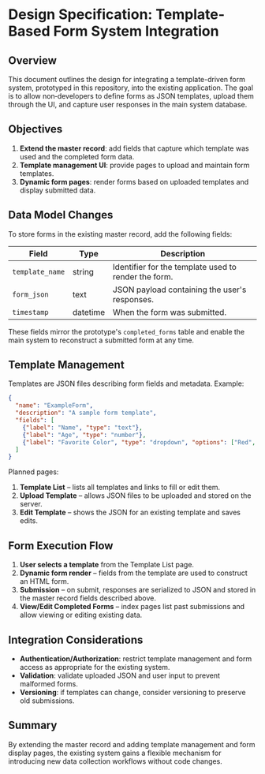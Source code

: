 # Design Specification: Template-Based Form System Integration

## Overview
This document outlines the design for integrating a template-driven form
system, prototyped in this repository, into the existing application. The
goal is to allow non‑developers to define forms as JSON templates, upload them
through the UI, and capture user responses in the main system database.

## Objectives
1. **Extend the master record**: add fields that capture which template was
   used and the completed form data.
2. **Template management UI**: provide pages to upload and maintain form
   templates.
3. **Dynamic form pages**: render forms based on uploaded templates and display
   submitted data.

## Data Model Changes
To store forms in the existing master record, add the following fields:

| Field | Type | Description |
|-------|------|-------------|
| `template_name` | string | Identifier for the template used to render the form. |
| `form_json` | text | JSON payload containing the user's responses. |
| `timestamp` | datetime | When the form was submitted. |

These fields mirror the prototype's `completed_forms` table and enable the
main system to reconstruct a submitted form at any time.

## Template Management
Templates are JSON files describing form fields and metadata. Example:

```json
{
  "name": "ExampleForm",
  "description": "A sample form template",
  "fields": [
    {"label": "Name", "type": "text"},
    {"label": "Age", "type": "number"},
    {"label": "Favorite Color", "type": "dropdown", "options": ["Red", "Green", "Blue"]}
  ]
}
```

Planned pages:

1. **Template List** – lists all templates and links to fill or edit them.
2. **Upload Template** – allows JSON files to be uploaded and stored on the
   server.
3. **Edit Template** – shows the JSON for an existing template and saves edits.

## Form Execution Flow
1. **User selects a template** from the Template List page.
2. **Dynamic form render** – fields from the template are used to construct an
   HTML form.
3. **Submission** – on submit, responses are serialized to JSON and stored in
   the master record fields described above.
4. **View/Edit Completed Forms** – index pages list past submissions and allow
   viewing or editing existing data.

## Integration Considerations
- **Authentication/Authorization**: restrict template management and form
  access as appropriate for the existing system.
- **Validation**: validate uploaded JSON and user input to prevent malformed
  forms.
- **Versioning**: if templates can change, consider versioning to preserve old
  submissions.

## Summary
By extending the master record and adding template management and form display
pages, the existing system gains a flexible mechanism for introducing new data
collection workflows without code changes.
